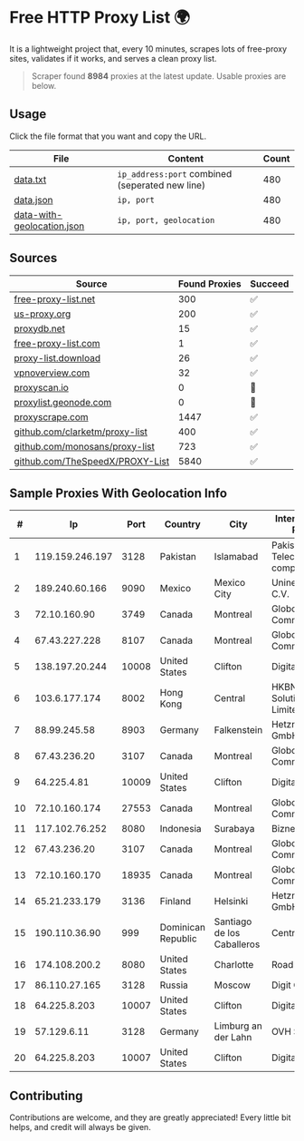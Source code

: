 
# Free HTTP Proxy List 🌍

It is a lightweight project that, every 10 minutes, scrapes lots of free-proxy sites, validates if it works, and serves a clean proxy list.


> Scraper found **8984** proxies at the latest update. Usable proxies are below.

## Usage

Click the file format that you want and copy the URL.


|File|Content|Count|
|----|-------|-----|
|[data.txt](https://raw.githubusercontent.com/themiralay/Proxy-List-World/master/data.txt)|`ip_address:port` combined (seperated new line)|480|
|[data.json](https://raw.githubusercontent.com/themiralay/Proxy-List-World/master/data.json)|`ip, port`|480|
|[data-with-geolocation.json](https://raw.githubusercontent.com/themiralay/Proxy-List-World/master/data-with-geolocation.json)|`ip, port, geolocation`|480|

## Sources

|Source|Found Proxies|Succeed|
|------|-------------|-------|
|[free-proxy-list.net](https://free-proxy-list.net)|300|✅|
|[us-proxy.org](https://www.us-proxy.org)|200|✅|
|[proxydb.net](http://proxydb.net)|15|✅|
|[free-proxy-list.com](https://free-proxy-list.com/?page=&port=&type%5B%5D=http&type%5B%5D=https&up_time=0&search=Search)|1|✅|
|[proxy-list.download](https://www.proxy-list.download/HTTP)|26|✅|
|[vpnoverview.com](https://vpnoverview.com/privacy/anonymous-browsing/free-proxy-servers)|32|✅|
|[proxyscan.io](https://www.proxyscan.io)|0|🚫|
|[proxylist.geonode.com](https://proxylist.geonode.com/api/proxy-list?limit=300&page=1&sort_by=lastChecked&sort_type=desc&protocols=http,https)|0|🚫|
|[proxyscrape.com](https://api.proxyscrape.com/v2/?request=displayproxies&protocol=http&timeout=10000&country=all&ssl=all&anonymity=all)|1447|✅|
|[github.com/clarketm/proxy-list](https://raw.githubusercontent.com/clarketm/proxy-list/master/proxy-list-raw.txt)|400|✅|
|[github.com/monosans/proxy-list](https://raw.githubusercontent.com/monosans/proxy-list/main/proxies/http.txt)|723|✅|
|[github.com/TheSpeedX/PROXY-List](https://raw.githubusercontent.com/TheSpeedX/PROXY-List/master/http.txt)|5840|✅|


## Sample Proxies With Geolocation Info

|#|Ip|Port|Country|City|Internet Service Provider|
|-|--|----|-------|----|-------------------------|
|1|119.159.246.197|3128|Pakistan|Islamabad|Pakistan Telecommuication company limited|
|2|189.240.60.166|9090|Mexico|Mexico City|Uninet S.A. de C.V.|
|3|72.10.160.90|3749|Canada|Montreal|GloboTech Communications|
|4|67.43.227.228|8107|Canada|Montreal|GloboTech Communications|
|5|138.197.20.244|10008|United States|Clifton|DigitalOcean, LLC|
|6|103.6.177.174|8002|Hong Kong|Central|HKBN Enterprise Solutions HK Limited|
|7|88.99.245.58|8903|Germany|Falkenstein|Hetzner Online GmbH|
|8|67.43.236.20|3107|Canada|Montreal|GloboTech Communications|
|9|64.225.4.81|10009|United States|Clifton|DigitalOcean, LLC|
|10|72.10.160.174|27553|Canada|Montreal|GloboTech Communications|
|11|117.102.76.252|8080|Indonesia|Surabaya|Biznet Networks|
|12|67.43.236.20|3107|Canada|Montreal|GloboTech Communications|
|13|72.10.160.170|18935|Canada|Montreal|GloboTech Communications|
|14|65.21.233.179|3136|Finland|Helsinki|Hetzner Online GmbH|
|15|190.110.36.90|999|Dominican Republic|Santiago de los Caballeros|Centric Mobility|
|16|174.108.200.2|8080|United States|Charlotte|Road Runner|
|17|86.110.27.165|3128|Russia|Moscow|Digit One LLC|
|18|64.225.8.203|10007|United States|Clifton|DigitalOcean, LLC|
|19|57.129.6.11|3128|Germany|Limburg an der Lahn|OVH SAS|
|20|64.225.8.203|10007|United States|Clifton|DigitalOcean, LLC|



## Contributing

Contributions are welcome, and they are greatly appreciated! Every
little bit helps, and credit will always be given.

